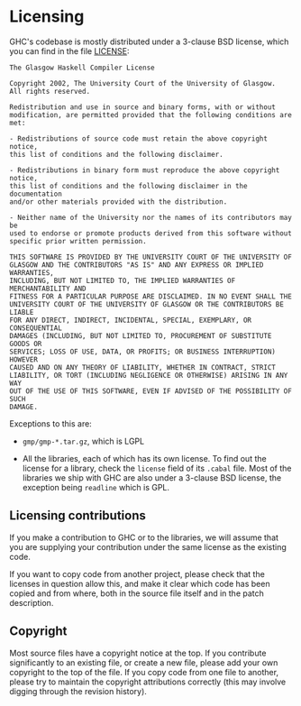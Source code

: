 # Licensing


GHC's codebase is mostly distributed under a 3-clause BSD license, which you can find in the file [LICENSE](/trac/ghc/browser/ghc/LICENSE):

```wiki
The Glasgow Haskell Compiler License

Copyright 2002, The University Court of the University of Glasgow. 
All rights reserved.

Redistribution and use in source and binary forms, with or without
modification, are permitted provided that the following conditions are met:

- Redistributions of source code must retain the above copyright notice,
this list of conditions and the following disclaimer.
 
- Redistributions in binary form must reproduce the above copyright notice,
this list of conditions and the following disclaimer in the documentation
and/or other materials provided with the distribution.
 
- Neither name of the University nor the names of its contributors may be
used to endorse or promote products derived from this software without
specific prior written permission. 

THIS SOFTWARE IS PROVIDED BY THE UNIVERSITY COURT OF THE UNIVERSITY OF
GLASGOW AND THE CONTRIBUTORS "AS IS" AND ANY EXPRESS OR IMPLIED WARRANTIES,
INCLUDING, BUT NOT LIMITED TO, THE IMPLIED WARRANTIES OF MERCHANTABILITY AND
FITNESS FOR A PARTICULAR PURPOSE ARE DISCLAIMED. IN NO EVENT SHALL THE
UNIVERSITY COURT OF THE UNIVERSITY OF GLASGOW OR THE CONTRIBUTORS BE LIABLE
FOR ANY DIRECT, INDIRECT, INCIDENTAL, SPECIAL, EXEMPLARY, OR CONSEQUENTIAL
DAMAGES (INCLUDING, BUT NOT LIMITED TO, PROCUREMENT OF SUBSTITUTE GOODS OR
SERVICES; LOSS OF USE, DATA, OR PROFITS; OR BUSINESS INTERRUPTION) HOWEVER
CAUSED AND ON ANY THEORY OF LIABILITY, WHETHER IN CONTRACT, STRICT
LIABILITY, OR TORT (INCLUDING NEGLIGENCE OR OTHERWISE) ARISING IN ANY WAY
OUT OF THE USE OF THIS SOFTWARE, EVEN IF ADVISED OF THE POSSIBILITY OF SUCH
DAMAGE.
```


Exceptions to this are:

- `gmp/gmp-*.tar.gz`, which is LGPL

- All the libraries, each of which has its own license.  To find out the license for a library, check
  the `license` field of its `.cabal` file.  Most of the libraries we ship with GHC are also under a
  3-clause BSD license, the exception being `readline` which is GPL.

## Licensing contributions


If you make a contribution to GHC or to the libraries, we will assume that you are supplying your contribution under the same license as the existing code.


If you want to copy code from another project, please check that the licenses in question allow this, and make it clear which code has been copied and from where, both in the source file itself and in the patch description.

## Copyright


Most source files have a copyright notice at the top.  If you contribute significantly to an existing file, or create a new file, please add your own copyright to the top of the file.  If you copy code from one file to another, please try to maintain the copyright attributions correctly (this may involve digging through the revision history).  
